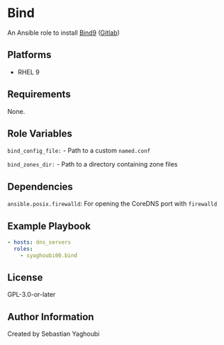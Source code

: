# Bind

An Ansible role to install [Bind9](https://www.isc.org/bind/) ([Gitlab](https://gitlab.isc.org/isc-projects/bind9))

## Platforms

- RHEL 9

## Requirements

None.

## Role Variables

`bind_config_file:` - Path to a custom `named.conf`

`bind_zones_dir:` - Path to a directory containing zone files

## Dependencies

`ansible.posix.firewalld`: For opening the CoreDNS port with `firewalld`

## Example Playbook

```yaml
- hosts: dns_servers
  roles:
    - syaghoubi00.bind
```

## License

GPL-3.0-or-later

## Author Information

Created by Sebastian Yaghoubi
